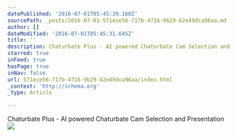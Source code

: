 ```yaml
---
datePublished: '2016-07-01T05:45:39.160Z'
sourcePath: _posts/2016-07-01-571ece56-717b-4716-9b29-b2e49dca96aa.md
author: []
dateModified: '2016-07-01T05:45:31.645Z'
title: ''
description: Chaturbate Plus - AI powered Chaturbate Cam Selection and Presentation
starred: true
inFeed: true
hasPage: true
inNav: false
url: 571ece56-717b-4716-9b29-b2e49dca96aa/index.html
_context: 'http://schema.org'
_type: Article

---
```

Chaturbate Plus - AI powered Chaturbate Cam Selection and Presentation
![](https://the-grid-user-content.s3-us-west-2.amazonaws.com/820b0a5e-5694-425c-a6d2-5182d74d8286.jpg)